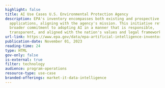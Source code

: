 ```yaml
---
highlight: false
title: AI Use Cases U.S. Environmental Protection Agency
description: EPA's inventory encompasses both existing and prospective AI
  applications, aligning with the agency's mission. This initiative reflects the
  broader commitment to adopting AI in a manner that is responsible,
  transparent, and aligned with the nation's values and legal frameworks.
url-link: https://www.epa.gov/data/epa-artificial-intelligence-inventory
publication-date: November 01, 2023
reading-time: 24
type: HTML
gov-only: false
is-external: true
filter: technology
audience: program-operations
resource-type: use-case
branded-offerings: market-it-data-intelligence
---
```

